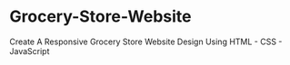 # Grocery-Store-Website
Create A Responsive Grocery Store Website Design Using HTML - CSS - JavaScript
